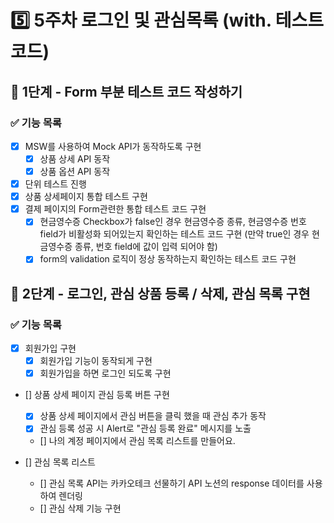 # 5️⃣ 5주차 로그인 및 관심목록 (with. 테스트코드)
## 🎯 1단계 - Form 부분 테스트 코드 작성하기
### ✅ 기능 목록
- [x] MSW를 사용하여 Mock API가 동작하도록 구현
  - [x] 상품 상세 API 동작
  - [x] 상품 옵션 API 동작
- [x] 단위 테스트 진행
- [x] 상품 상세페이지 통합 테스트 구현
- [x] 결제 페이지의 Form관련한 통합 테스트 코드 구현 
  - [x] 현금영수증 Checkbox가 false인 경우 현금영수증 종류, 현금영수증 번호 field가 비활성화 되어있는지 확인하는 테스트 코드 구현 (만약 true인 경우 현금영수증 종류, 번호 field에 값이 입력 되어야 함)
  - [x] form의 validation 로직이 정상 동작하는지 확인하는 테스트 코드 구현

## 🔐 2단계 - 로그인, 관심 상품 등록 / 삭제, 관심 목록 구현
### ✅ 기능 목록
- [x] 회원가입 구현
  - [x] 회원가입 기능이 동작되게 구현
  - [x] 회원가입을 하면 로그인 되도록 구현
- [] 상품 상세 페이지 관심 등록 버튼 구현
  - [x] 상품 상세 페이지에서 관심 버튼을 클릭 했을 때 관심 추가 동작
  - [x] 관심 등록 성공 시 Alert로 "관심 등록 완료" 메시지를 노출
  - [] 나의 계정 페이지에서 관심 목록 리스트를 만들어요.
  
- [] 관심 목록 리스트
  - [] 관심 목록 API는 카카오테크 선물하기 API 노션의 response 데이터를 사용하여 렌더링
  - [] 관심 삭제 기능 구현